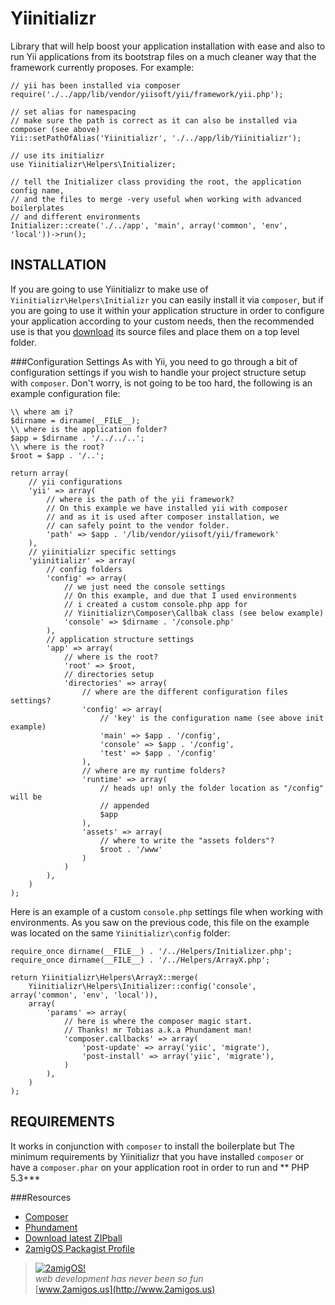 Yiinitializr
============

Library that will help boost your application installation with ease and also to run Yii applications from its
bootstrap files on a much cleaner way that the framework currently proposes. For example:

```
// yii has been installed via composer
require('./../app/lib/vendor/yiisoft/yii/framework/yii.php');

// set alias for namespacing 
// make sure the path is correct as it can also be installed via composer (see above)
Yii::setPathOfAlias('Yiinitializr', './../app/lib/Yiinitializr');

// use its initializr
use Yiinitializr\Helpers\Initializer;

// tell the Initializer class providing the root, the application config name, 
// and the files to merge -very useful when working with advanced boilerplates 
// and different environments
Initializer::create('./../app', 'main', array('common', 'env', 'local'))->run();
```

INSTALLATION
------------
If you are going to use Yiinitializr to make use of `Yiinitializr\Helpers\Initializr` you can easily install it via
`composer`, but if you are going to use it within your application structure in order to configure your application
according to your custom needs, then the recommended use is that you [download](https://github.com/2amigos/yiinitializr/archive/master.zip)
its source files and place them on a top level folder.

###Configuration Settings
As with Yii, you need to go through a bit of configuration settings if you wish to handle your project structure setup
with `composer`. Don't worry, is not going to be too hard, the following is an example configuration file:

```
\\ where am i?
$dirname = dirname(__FILE__);
\\ where is the application folder?
$app = $dirname . '/../../..';
\\ where is the root?
$root = $app . '/..';

return array(
    // yii configurations
	'yii' => array(
		// where is the path of the yii framework?
		// On this example we have installed yii with composer
		// and as it is used after composer installation, we 
		// can safely point to the vendor folder.
		'path' => $app . '/lib/vendor/yiisoft/yii/framework'
	),
	// yiinitializr specific settings
	'yiinitializr' => array(
	    // config folders
		'config' => array(
		    // we just need the console settings
		    // On this example, and due that I used environments
		    // i created a custom console.php app for 
		    // Yiinitializr\Composer\Callbak class (see below example)
			'console' => $dirname . '/console.php'
		),
		// application structure settings
		'app' => array(
			// where is the root?
			'root' => $root,
			// directories setup
			'directories' => array(
				// where are the different configuration files settings?
				'config' => array(
					// 'key' is the configuration name (see above init example)
					'main' => $app . '/config',
					'console' => $app . '/config',
					'test' => $app . '/config'
				),
				// where are my runtime folders?
				'runtime' => array(
					// heads up! only the folder location as "/config" will be 
					// appended
					$app
				),
				'assets' => array(
					// where to write the "assets folders"?
					$root . '/www'
				)
			)
		),
	)
);
```

Here is an example of a custom `console.php` settings file when working with environments. As you saw on the previous
code, this file on the example was located on the same `Yiinitializr\config` folder:

```
require_once dirname(__FILE__) . '/../Helpers/Initializer.php';
require_once dirname(__FILE__) . '/../Helpers/ArrayX.php';

return Yiinitializr\Helpers\ArrayX::merge(
	Yiinitializr\Helpers\Initializer::config('console', array('common', 'env', 'local')),
	array(
		'params' => array(
			// here is where the composer magic start.
			// Thanks! mr Tobias a.k.a Phundament man!
			'composer.callbacks' => array(
				'post-update' => array('yiic', 'migrate'),
				'post-install' => array('yiic', 'migrate'),
			)
		),
	)
);
```

REQUIREMENTS
------------
It works in conjunction with `composer` to install the boilerplate but 
The minimum requirements by Yiinitializr that you have installed `composer` or have a `composer.phar` on your application
root in order to run and ** PHP 5.3+**


###Resources  
- [Composer](http://getcomposer.org)  
- [Phundament](http://phundament.com/)
- [Download latest ZIPball](https://github.com/2amigos/yiinitializr/archive/master.zip)
- [2amigOS Packagist Profile](https://packagist.org/packages/2amigos/)

> [![2amigOS!](http://www.gravatar.com/avatar/55363394d72945ff7ed312556ec041e0.png)](http://www.2amigos.us)    
<i>web development has never been so fun</i>  
[www.2amigos.us](http://www.2amigos.us)